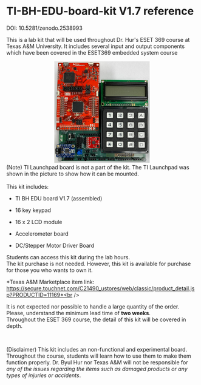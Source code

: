# TI-BH-EDU-board-kit V1.7 reference

DOI: 10.5281/zenodo.2538993

This is a lab kit that will be used throughout Dr. Hur's ESET 369 course at Texas A&M University. It includes several input and output components which have been covered in the ESET369 embedded system course<br />

<center><img src="./BH_EDU_board.jpg" width =50%></center>
(Note) TI Launchpad board is not a part of the kit. The TI Launchpad was shown in the picture to show how it can be mounted.
<br />
<br />
This kit includes:

- TI BH EDU board V1.7 (assembled)<br />

- 16 key keypad<br />

- 16 x 2 LCD module<br />

- Accelerometer board<br />

- DC/Stepper Motor Driver Board <br />

Students can access this kit during the lab hours. <br />
The kit purchase is not needed. However, this kit is available for purchase for those you who wants to own it. <br />

*Texas A&M Marketplace item link: <br /> https://secure.touchnet.com/C21490_ustores/web/classic/product_detail.jsp?PRODUCTID=11169*<br />

It is not expected nor possible to handle a large quantity of the order. Please, understand the minimum lead time of __two weeks__. <br />
Throughout the ESET 369 course, the detail of this kit will be covered in depth. <br />

<br />

(Disclaimer) This kit includes an non-functional and experimental board. Throughout the course, students will learn how to use them to make them function properly. Dr. Byul Hur nor Texas A&M will not be responsible for *any of the issues regarding the items such as damaged products or any types of injuries or accidents*.
